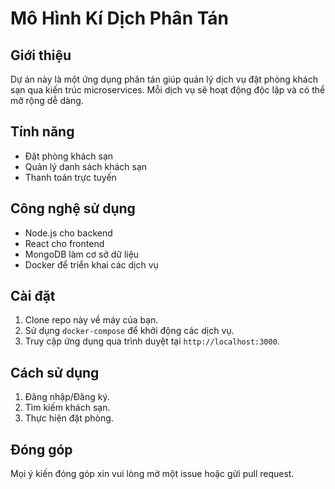 # Mô Hình Kí Dịch Phân Tán

## Giới thiệu
Dự án này là một ứng dụng phân tán giúp quản lý dịch vụ đặt phòng khách sạn qua kiến trúc microservices. Mỗi dịch vụ sẽ hoạt động độc lập và có thể mở rộng dễ dàng.

## Tính năng
- Đặt phòng khách sạn
- Quản lý danh sách khách sạn
- Thanh toán trực tuyến

## Công nghệ sử dụng
- Node.js cho backend
- React cho frontend
- MongoDB làm cơ sở dữ liệu
- Docker để triển khai các dịch vụ

## Cài đặt
1. Clone repo này về máy của bạn.
2. Sử dụng `docker-compose` để khởi động các dịch vụ.
3. Truy cập ứng dụng qua trình duyệt tại `http://localhost:3000`.

## Cách sử dụng
1. Đăng nhập/Đăng ký.
2. Tìm kiếm khách sạn.
3. Thực hiện đặt phòng.

## Đóng góp
Mọi ý kiến đóng góp xin vui lòng mở một issue hoặc gửi pull request.